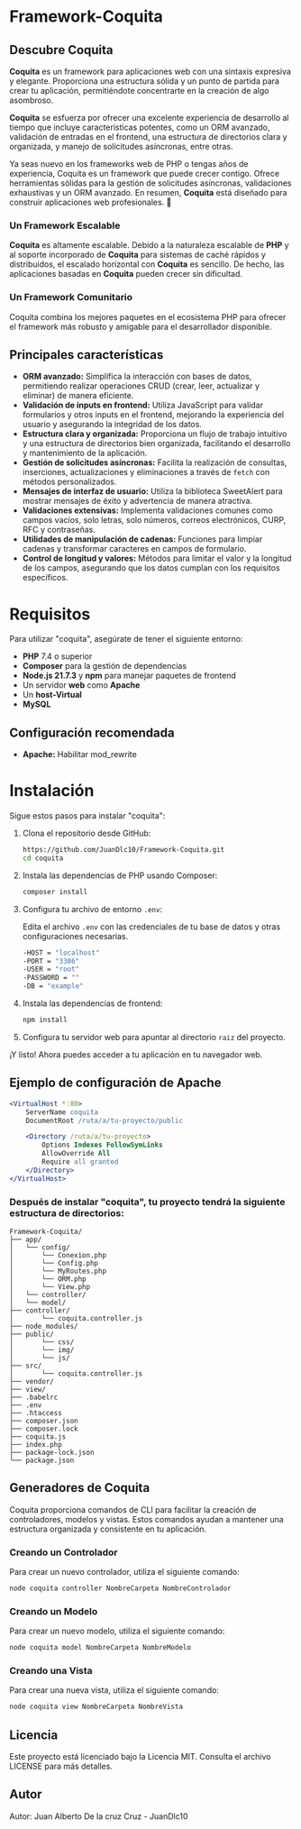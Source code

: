 # Framework-Coquita

## Descubre Coquita

**Coquita** es un framework para aplicaciones web con una sintaxis expresiva y elegante. Proporciona una estructura sólida y un punto de partida para crear tu aplicación, permitiéndote concentrarte en la creación de algo asombroso.

**Coquita** se esfuerza por ofrecer una excelente experiencia de desarrollo al tiempo que incluye características potentes, como un ORM avanzado, validación de entradas en el frontend, una estructura de directorios clara y organizada, y manejo de solicitudes asíncronas, entre otras.

Ya seas nuevo en los frameworks web de PHP o tengas años de experiencia, Coquita es un framework que puede crecer contigo. Ofrece herramientas sólidas para la gestión de solicitudes asíncronas, validaciones exhaustivas y un ORM avanzado. En resumen, **Coquita** está diseñado para construir aplicaciones web profesionales. 🚀


### Un Framework Escalable

**Coquita** es altamente escalable. Debido a la naturaleza escalable de **PHP** y al soporte incorporado de **Coquita** para sistemas de caché rápidos y distribuidos, el escalado horizontal con **Coquita** es sencillo. De hecho, las aplicaciones basadas en **Coquita** pueden crecer sin dificultad.

### Un Framework Comunitario

Coquita combina los mejores paquetes en el ecosistema PHP para ofrecer el framework más robusto y amigable para el desarrollador disponible.


## Principales características

- **ORM avanzado:** Simplifica la interacción con bases de datos, permitiendo realizar operaciones CRUD (crear, leer, actualizar y eliminar) de manera eficiente.
- **Validación de inputs en frontend:** Utiliza JavaScript para validar formularios y otros inputs en el frontend, mejorando la experiencia del usuario y asegurando la integridad de los datos.
- **Estructura clara y organizada:** Proporciona un flujo de trabajo intuitivo y una estructura de directorios bien organizada, facilitando el desarrollo y mantenimiento de la aplicación.
- **Gestión de solicitudes asíncronas:** Facilita la realización de consultas, inserciones, actualizaciones y eliminaciones a través de `fetch` con métodos personalizados.
- **Mensajes de interfaz de usuario:** Utiliza la biblioteca SweetAlert para mostrar mensajes de éxito y advertencia de manera atractiva.
- **Validaciones extensivas:** Implementa validaciones comunes como campos vacíos, solo letras, solo números, correos electrónicos, CURP, RFC y contraseñas.
- **Utilidades de manipulación de cadenas:** Funciones para limpiar cadenas y transformar caracteres en campos de formulario.
- **Control de longitud y valores:** Métodos para limitar el valor y la longitud de los campos, asegurando que los datos cumplan con los requisitos específicos.


# Requisitos

Para utilizar "coquita", asegúrate de tener el siguiente entorno:

- **PHP** 7.4 o superior
- **Composer** para la gestión de dependencias
- **Node.js 21.7.3** y **npm** para manejar paquetes de frontend
- Un servidor **web** como **Apache**
- Un **host-Virtual**
- **MySQL**


## Configuración recomendada
- **Apache:** Habilitar mod_rewrite
 
# Instalación

Sigue estos pasos para instalar "coquita":

1. Clona el repositorio desde GitHub:
    ```sh
    https://github.com/JuanDlc10/Framework-Coquita.git
    cd coquita
    ```

2. Instala las dependencias de PHP usando Composer:
    ```sh
    composer install
    ```

3. Configura tu archivo de entorno `.env`:
   
    Edita el archivo `.env` con las credenciales de tu base de datos y otras configuraciones necesarias.
   ```sh
   -HOST = "localhost"
   -PORT = "3306"
   -USER = "root"
   -PASSWORD = ""
   -DB = "example"
   ```
6. Instala las dependencias de frontend:
    ```sh
    npm install
    ```

7. Configura tu servidor web para apuntar al directorio `raiz` del proyecto.


¡Y listo! Ahora puedes acceder a tu aplicación en tu navegador web.

## Ejemplo de configuración de Apache
```apache
<VirtualHost *:80>
    ServerName coquita
    DocumentRoot /ruta/a/tu-proyecto/public

    <Directory /ruta/a/tu-proyecto>
        Options Indexes FollowSymLinks
        AllowOverride All
        Require all granted
    </Directory>
</VirtualHost>
```
### Después de instalar "coquita", tu proyecto tendrá la siguiente estructura de directorios:
```
Framework-Coquita/
├── app/
│   └── config/
│       └── Conexion.php
│       └── Config.php
│       └── MyRoutes.php
│       └── ORM.php
│       └── View.php
│   └── controller/  
│   └── model/
├── controller/
│       └── coquita.controller.js
├── node_modules/
├── public/
│       └── css/
│       └── img/
│       └── js/
├── src/
│       └── coquita.controller.js
├── vendor/
├── view/
├── .babelrc
├── .env
├── .htaccess
├── composer.json
├── composer.lock
├── coquita.js
├── index.php
├── package-lock.json
└── package.json
```
  
## Generadores de Coquita

Coquita proporciona comandos de CLI para facilitar la creación de controladores, modelos y vistas. Estos comandos ayudan a mantener una estructura organizada y consistente en tu aplicación.

### Creando un Controlador

Para crear un nuevo controlador, utiliza el siguiente comando:

```sh
node coquita controller NombreCarpeta NombreControlador
```
### Creando un Modelo

Para crear un nuevo modelo, utiliza el siguiente comando:

```sh
node coquita model NombreCarpeta NombreModelo
```
### Creando una Vista

Para crear una nueva vista, utiliza el siguiente comando:

```sh
node coquita view NombreCarpeta NombreVista
```
## Licencia
Este proyecto está licenciado bajo la Licencia MIT. Consulta el archivo LICENSE para más detalles.

## Autor

Autor: Juan Alberto De la cruz Cruz - JuanDlc10
